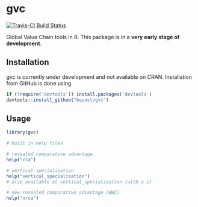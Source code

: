 # gvc
[![Travis-CI Build Status](https://travis-ci.org/bquast/gvc.png?branch=master)](https://travis-ci.org/bquast/gvc)


Global Value Chain tools in R. This package is in a **very early stage of development**.

## Installation
gvc is currently under development and not available on CRAN. Installation from GitHub is done using

```r
if (!require('devtools')) install.packages('devtools')
devtools::install_github("bquast/gvc")
```

## Usage

```r
library(gvc)

# built in help files

# revealed comparative advantage
help("rca")

# vertical specialisation
help("vertical_specialisation")
# also available as vertical_specialization (with a z)

# new revealed comparative advantage (WWZ)
help("nrca")
```
